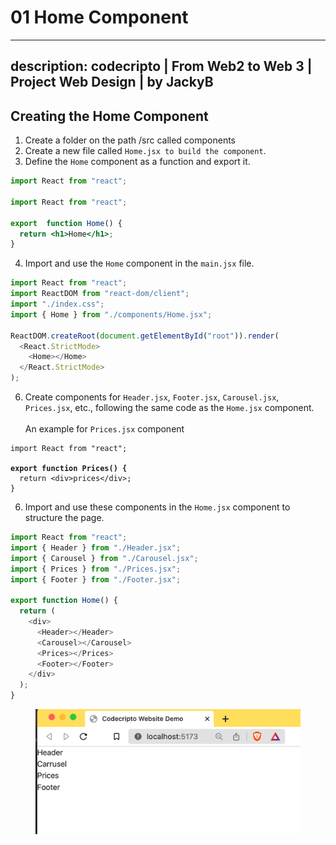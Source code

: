 
# 01 Home Component

---
description: codecripto | From Web2 to Web 3 | Project Web Design | by JackyB
---



## Creating the Home Component

1. Create a folder on the path /src called components
2. Create a new file called `Home.jsx to build the component`.
3. Define the `Home` component as a function and export it.

```jsx
import React from "react";

import React from "react";

export  function Home() {
  return <h1>Home</h1>;
}
```

4. Import and use the `Home` component in the `main.jsx` file.

```javascript
import React from "react";
import ReactDOM from "react-dom/client";
import "./index.css";
import { Home } from "./components/Home.jsx";

ReactDOM.createRoot(document.getElementById("root")).render(
  <React.StrictMode>
    <Home></Home>
  </React.StrictMode>
);
```

6. Create components for `Header.jsx`, `Footer.jsx`, `Carousel.jsx`, `Prices.jsx`, etc., following the same code as the `Home.jsx` component.\
   \
   An example for `Prices.jsx` component

<pre class="language-java"><code class="lang-java">import React from "react";

<strong>export function Prices() {
</strong>  return &#x3C;div>prices&#x3C;/div>;
}
</code></pre>

6. Import and use these components in the `Home.jsx` component to structure the page.

```javascript
import React from "react";
import { Header } from "./Header.jsx";
import { Carousel } from "./Carousel.jsx";
import { Prices } from "./Prices.jsx";
import { Footer } from "./Footer.jsx";

export function Home() {
  return (
    <div>
      <Header></Header>
      <Carousel></Carousel>
      <Prices></Prices>
      <Footer></Footer>
    </div>
  );
}

```

<figure><img src="../.gitbook/assets/image (2).png" alt=""><figcaption></figcaption></figure>
